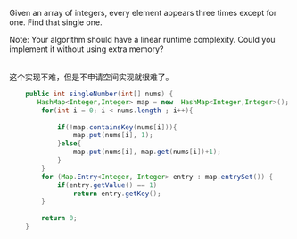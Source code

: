 Given an array of integers, every element appears three times except for one. Find that single one.

Note:
Your algorithm should have a linear runtime complexity. Could you implement it without using extra memory?




</br>这个实现不难，但是不申请空间实现就很难了。

```java
    public int singleNumber(int[] nums) {
       HashMap<Integer,Integer> map = new  HashMap<Integer,Integer>();
        for(int i = 0; i < nums.length ; i++){
        
        	if(!map.containsKey(nums[i])){
        		map.put(nums[i], 1);
        	}else{
        		map.put(nums[i], map.get(nums[i])+1);
        	}
        }
        for (Map.Entry<Integer, Integer> entry : map.entrySet()) {
        	if(entry.getValue() == 1)
        		return entry.getKey();
        }
        
        return 0;
    }

```
